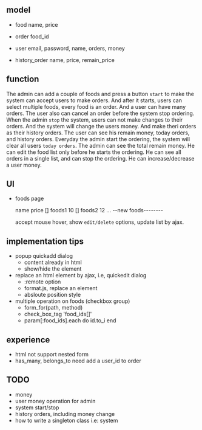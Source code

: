 ## model

* food
    name, price

* order
    food_id

* user
    email, password, name, orders, money

* history_order
    name, price, remain_price

## function

  The admin can add a couple of foods and press a button `start` to make the system can accept users to make orders. And after it starts, users can select multiple foods, every food is an order. And a user can have many orders. The user also can cancel an order before the system stop ordering.
  When the admin `stop` the system, users can not make changes to their orders. And the system will change the users money. And make theri orders as their history orders.
  The user can see his remain money, today orders, and history orders. Everyday the admin start the ordering, the system will clear all users `today orders`. 
  The admin can see the total remain money. He can edit the food list only before he starts the ordering. He can see all orders in a single list, and can stop the ordering. He can increase/decrease a user money.

## UI

* foods page
 
     name       price 
  [] foods1     10
  [] foods2     12
    ...
    --new foods--------

  accept mouse hover, show `edit/delete` options, update list by ajax.

## implementation tips

* popup quickadd dialog
    - content already in html 
    - show/hide the element
* replace an html element by ajax, i.e, quickedit dialog
    - :remote option
    - format.js, replace an element
    - absloute position style
* multiple operation on foods (checkbox group)
    - form_for(path, method)
    - check_box_tag 'food_ids[]'
    - param[:food_ids].each do id.to_i end

## experience

* html not support nested form
* has_many, belongs_to need add a user_id to order

## TODO

* money
* user money operation for admin
* system start/stop
* history orders, including money change
* how to write a singleton class i.e: system

